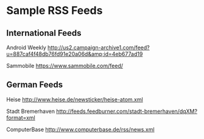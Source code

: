 Sample RSS Feeds
================

International Feeds
-------------

Android Weekly
http://us2.campaign-archive1.com/feed?u=887caf4f48db76fd91e20a06d&amp;id=4eb677ad19

Sammobile
https://www.sammobile.com/feed/


German Feeds
------------

Heise
http://www.heise.de/newsticker/heise-atom.xml

Stadt Bremerhaven
http://feeds.feedburner.com/stadt-bremerhaven/dqXM?format=xml

ComputerBase
http://www.computerbase.de/rss/news.xml

